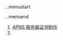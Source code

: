 ...menustart


...menuend



 1. [APNS 服务器证书制作](https://github.com/mebusy/notes/blob/master/dev_notes/ios/pushNotification.md)
 2. 